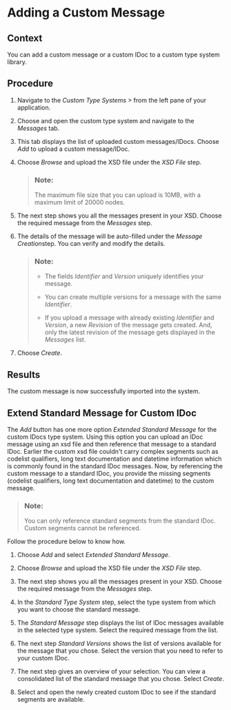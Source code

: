 <!-- loio8b7eb45224cb4162917ec7f5958d9c29 -->

<link rel="stylesheet" type="text/css" href="../css/sap-icons.css"/>

# Adding a Custom Message



## Context

You can add a custom message or a custom IDoc to a custom type system library.



## Procedure

1.  Navigate to the *Custom Type Systems* <span class="SAP-icons"></span> from the left pane of your application.

2.  Choose and open the custom type system and navigate to the *Messages* tab.

3.  This tab displays the list of uploaded custom messages/IDocs. Choose *Add* to upload a custom message/IDoc.

4.  Choose *Browse* and upload the XSD file under the *XSD File* step.

    > ### Note:  
    > The maximum file size that you can upload is 10MB, with a maximum limit of 20000 nodes.

5.  The next step shows you all the messages present in your XSD. Choose the required message from the *Messages* step.

6.  The details of the message will be auto-filled under the *Message Creation*step. You can verify and modify the details.

    > ### Note:  
    > -   The fields *Identifier* and *Version* uniquely identifies your message.
    > 
    > -   You can create multiple versions for a message with the same *Identifier*.
    > -   If you upload a message with already existing *Identifier* and *Version*, a new *Revision* of the message gets created. And, only the latest revision of the message gets displayed in the *Messages* list.

7.  Choose *Create*.




<a name="loio8b7eb45224cb4162917ec7f5958d9c29__result_azq_21h_spb"/>

## Results

The custom message is now successfully imported into the system.

<a name="concept_clb_1t5_czb"/>

<!-- concept\_clb\_1t5\_czb -->

## Extend Standard Message for Custom IDoc

The *Add* button has one more option *Extended Standard Message* for the custom IDocs type system. Using this option you can upload an IDoc message using an xsd file and then reference that message to a standard IDoc. Earlier the custom xsd file couldn't carry complex segments such as codelist qualifiers, long text documentation and datetime information which is commonly found in the standard IDoc messages. Now, by referencing the custom message to a standard IDoc, you provide the missing segments \(codelist qualifiers, long text documentation and datetime\) to the custom message.

> ### Note:  
> You can only reference standard segments from the standard IDoc. Custom segments cannot be referenced.

Follow the procedure below to know how.

1.  Choose *Add* and select *Extended Standard Message*.

2.  Choose *Browse* and upload the XSD file under the *XSD File* step.
3.  The next step shows you all the messages present in your XSD. Choose the required message from the *Messages* step.
4.  In the *Standard Type System* step, select the type system from which you want to choose the standard message.
5.  The *Standard Message* step displays the list of IDoc messages available in the selected type system. Select the required message from the list.
6.  The next step *Standard Versions* shows the list of versions available for the message that you chose. Select the version that you need to refer to your custom IDoc.
7.  The next step gives an overview of your selection. You can view a consolidated list of the standard message that you chose. Select *Create*.
8.  Select and open the newly created custom IDoc to see if the standard segments are available.

